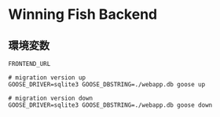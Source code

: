 # Winning Fish Backend

## 環境変数

```
FRONTEND_URL
```


```
# migration version up
GOOSE_DRIVER=sqlite3 GOOSE_DBSTRING=./webapp.db goose up

# migration version down
GOOSE_DRIVER=sqlite3 GOOSE_DBSTRING=./webapp.db goose down
```